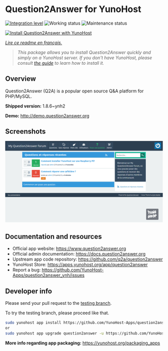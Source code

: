 <!--
N.B.: This README was automatically generated by https://github.com/YunoHost/apps/tree/master/tools/readme_generator
It shall NOT be edited by hand.
-->

# Question2Answer for YunoHost

[![Integration level](https://dash.yunohost.org/integration/question2answer.svg)](https://dash.yunohost.org/appci/app/question2answer) ![Working status](https://ci-apps.yunohost.org/ci/badges/question2answer.status.svg) ![Maintenance status](https://ci-apps.yunohost.org/ci/badges/question2answer.maintain.svg)

[![Install Question2Answer with YunoHost](https://install-app.yunohost.org/install-with-yunohost.svg)](https://install-app.yunohost.org/?app=question2answer)

*[Lire ce readme en français.](./README_fr.md)*

> *This package allows you to install Question2Answer quickly and simply on a YunoHost server.
If you don't have YunoHost, please consult [the guide](https://yunohost.org/#/install) to learn how to install it.*

## Overview

Question2Answer (Q2A) is a popular open source Q&A platform for PHP/MySQL.


**Shipped version:** 1.8.6~ynh2

**Demo:** http://demo.question2answer.org

## Screenshots

![Screenshot of Question2Answer](./doc/screenshots/install_screenshot.png)

## Documentation and resources

* Official app website: <https://www.question2answer.org>
* Official admin documentation: <https://docs.question2answer.org>
* Upstream app code repository: <https://github.com/q2a/question2answer>
* YunoHost Store: <https://apps.yunohost.org/app/question2answer>
* Report a bug: <https://github.com/YunoHost-Apps/question2answer_ynh/issues>

## Developer info

Please send your pull request to the [testing branch](https://github.com/YunoHost-Apps/question2answer_ynh/tree/testing).

To try the testing branch, please proceed like that.

``` bash
sudo yunohost app install https://github.com/YunoHost-Apps/question2answer_ynh/tree/testing --debug
or
sudo yunohost app upgrade question2answer -u https://github.com/YunoHost-Apps/question2answer_ynh/tree/testing --debug
```

**More info regarding app packaging:** <https://yunohost.org/packaging_apps>